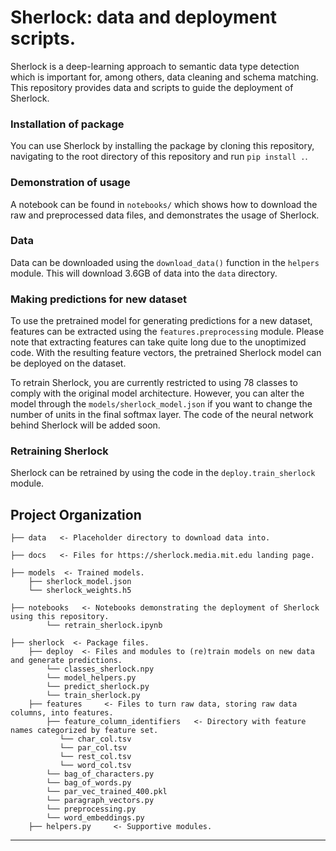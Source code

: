 # Sherlock: data and deployment scripts.

Sherlock is a deep-learning approach to semantic data type detection which is important for, among others, data cleaning and schema matching. This repository provides data and scripts to guide the deployment of Sherlock.


### Installation of package
You can use Sherlock by installing the package by cloning this repository, navigating to the root directory of this repository and run `pip install .`.


### Demonstration of usage
A notebook can be found in `notebooks/` which shows how to download the raw and preprocessed data files, and demonstrates the usage of Sherlock.


### Data
Data can be downloaded using the `download_data()` function in the `helpers` module.
This will download 3.6GB of data into the `data` directory.


### Making predictions for new dataset
To use the pretrained model for generating predictions for a new dataset, features can be extracted using the `features.preprocessing` module. Please note that extracting features can take quite long due to the unoptimized code.
With the resulting feature vectors, the pretrained Sherlock model can be deployed on the dataset.

To retrain Sherlock, you are currently restricted to using 78 classes to comply with the original model architecture.
However, you can alter the model through the `models/sherlock_model.json` if you want to change the number of units in the final softmax layer. The code of the neural network behind Sherlock will be added soon.


### Retraining Sherlock
Sherlock can be retrained by using the code in the `deploy.train_sherlock` module.



## Project Organization
    ├── data   <- Placeholder directory to download data into.

    ├── docs   <- Files for https://sherlock.media.mit.edu landing page.

    ├── models  <- Trained models.
        ├── sherlock_model.json
        └── sherlock_weights.h5

    ├── notebooks   <- Notebooks demonstrating the deployment of Sherlock using this repository.
            └── retrain_sherlock.ipynb

    ├── sherlock  <- Package files.
        ├── deploy  <- Files and modules to (re)train models on new data and generate predictions.
            └── classes_sherlock.npy
            └── model_helpers.py
            └── predict_sherlock.py
            └── train_sherlock.py
        ├── features     <- Files to turn raw data, storing raw data columns, into features.
            ├── feature_column_identifiers   <- Directory with feature names categorized by feature set.
               └── char_col.tsv
               └── par_col.tsv
               └── rest_col.tsv
               └── word_col.tsv
            └── bag_of_characters.py
            └── bag_of_words.py
            └── par_vec_trained_400.pkl
            └── paragraph_vectors.py
            └── preprocessing.py
            └── word_embeddings.py
        ├── helpers.py     <- Supportive modules.

------------

